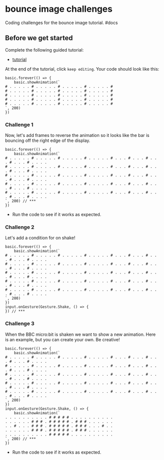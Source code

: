 # bounce image challenges

Coding challenges for the bounce image tutorial. #docs

## Before we get started

Complete the following guided tutorial:

* [tutorial](/lessons/bounce-image/tutorial)

At the end of the tutorial, click `keep editing`. Your code should look like this:

```
basic.forever(() => {
    basic.showAnimation(`
# . . . . . # . . . . . # . . . . . # . . . . . #
# . . . . . # . . . . . # . . . . . # . . . . . #
# . . . . . # . . . . . # . . . . . # . . . . . #
# . . . . . # . . . . . # . . . . . # . . . . . #
# . . . . . # . . . . . # . . . . . # . . . . . #
`, 200)
})
```

### Challenge 1

Now, let's add frames to reverse the animation so it looks like the bar is bouncing off the right edge of the display.

```
basic.forever(() => {
    basic.showAnimation(`
# . . . . . # . . . . . # . . . . . # . . . . . # . . . # . . . # . . . # . . . # . . . .
# . . . . . # . . . . . # . . . . . # . . . . . # . . . # . . . # . . . # . . . # . . . .
# . . . . . # . . . . . # . . . . . # . . . . . # . . . # . . . # . . . # . . . # . . . .
# . . . . . # . . . . . # . . . . . # . . . . . # . . . # . . . # . . . # . . . # . . . .
# . . . . . # . . . . . # . . . . . # . . . . . # . . . # . . . # . . . # . . . # . . . .
`, 200) // ***
})
```

* Run the code to see if it works as expected.

### Challenge 2

Let's add a condition for on shake!

```
basic.forever(() => {
    basic.showAnimation(`
# . . . . . # . . . . . # . . . . . # . . . . . # . . . # . . . # . . . # . . . # . . . .
# . . . . . # . . . . . # . . . . . # . . . . . # . . . # . . . # . . . # . . . # . . . .
# . . . . . # . . . . . # . . . . . # . . . . . # . . . # . . . # . . . # . . . # . . . .
# . . . . . # . . . . . # . . . . . # . . . . . # . . . # . . . # . . . # . . . # . . . .
# . . . . . # . . . . . # . . . . . # . . . . . # . . . # . . . # . . . # . . . # . . . .
`, 200)
})
input.onGesture(Gesture.Shake, () => {
}) // ***
```

### Challenge 3

When the BBC micro:bit is shaken we want to show a new animation. Here is an example, but you can create your own. Be creative!

```
basic.forever(() => {
    basic.showAnimation(`
# . . . . . # . . . . . # . . . . . # . . . . . # . . . # . . . # . . . # . . . # . . . .
# . . . . . # . . . . . # . . . . . # . . . . . # . . . # . . . # . . . # . . . # . . . .
# . . . . . # . . . . . # . . . . . # . . . . . # . . . # . . . # . . . # . . . # . . . .
# . . . . . # . . . . . # . . . . . # . . . . . # . . . # . . . # . . . # . . . # . . . .
# . . . . . # . . . . . # . . . . . # . . . . . # . . . # . . . # . . . # . . . # . . . .
`, 200)
})
input.onGesture(Gesture.Shake, () => {
    basic.showAnimation(`
. . . . . . . . . . # # # # # . . . . . . . . . .
. . . . . . # # # . # # # # # . # # # . . . . . .
. . # . . . # # # . # # # # # . # # # . . . # . .
. . . . . . # # # . # # # # # . # # # . . . . . .
. . . . . . . . . . # # # # # . . . . . . . . . .
`, 200) // ***
})
```

* Run the code to see if it works as expected.
